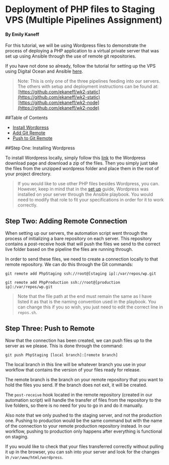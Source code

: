 # Deployment of PHP files to Staging VPS (Multiple Pipelines Assignment)
#### By Emily Kaneff

For this tutorial, we will be using Wordpress files to demonstrate the process of deploying a PHP application to a virtual private server that was set up using Ansible through the use of remote git repositories.

If you have not done so already, follow the tutorial for setting up the VPS using Digital Ocean and Ansible [here](setup.md). 

>Note: This is only one of the three pipelines feeding into our servers. The others with setup and deployment instructions can be found at: <br>
>[https://github.com/ekaneff/wk2-static](https://github.com/ekaneff/wk2-static) <br>
>[https://github.com/ekaneff/wk2-node](https://github.com/ekaneff/wk2-node)

##Table of Contents

* [Install Wordpress](#one)
* [Add Git Remote](#two)
* [Push to Git Remote](#three)

<a name="one"></a>
##Step One: Installing Wordpress

To install Wordpress locally, simply follow this [link](https://wordpress.org/download/) to the Wordpress download page and download a zip of the files. Then you simply just take the files from the unzipped wordpress folder and place them in the root of your project directory. 

>If you would like to use other PHP files besides Wordpress, you can. However, keep in mind that in the [set up]() guide, Wordpress was installed on your server through the Ansible playbook. You would need to modify that role to fit your specifications in order for it to work correctly. 

<a name="two"></a>
## Step Two: Adding Remote Connection

When setting up our servers, the automation script went through the process of initializing a bare repository on each server. This repository contains a post-receive hook that will push the files we send to the correct live folder based on the pipeline the files are running through. 

In order to send these files, we need to create a connection locally to that remote repository. We can do this through the Git commands: 

```shell
git remote add PhpStaging ssh://root@[staging ip]:/var/repos/wp.git

git remote add PhpProduction ssh://root@[production ip]:/var/repos/wp.git
```

>Note that the file path at the end must remain the same as I have listed it as that is the naming convention used in the playbook. You can change this if you so wish, you just need to edit the correct line in `repos.sh`. 

## Step Three: Push to Remote

Now that the connection has been created, we can push files up to the server as we please. This is done through the command: 

```shell
git push PhpStaging [local branch]:[remote branch]
```

The local branch in this line will be whatever branch you use in your workflow that contains the version of your files ready for release. 

The remote branch is the branch on your remote repository that you want to hold the files you send. If the branch does not exit, it will be created. 

The `post-receive` hook located in the remote repository (created in our automation script) will handle the transfer of files from the repository to the live folders, so there is no need for you to go in and do it manually. 

Also note that we only pushed to the staging server, and not the production one. Pushing to production would be the same command but with the name of the connection to your remote production repository instead. In our workflow, pushing to production only happens after everything is functional on staging. 

If you would like to check that your files transferred correctly without pulling it up in the browser, you can ssh into your server and look for the changes in `/var/www/html/wordpress`. 

